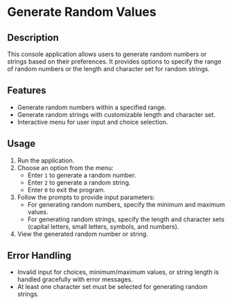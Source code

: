# Generate Random Values

## Description
This console application allows users to generate random numbers or strings based on their preferences. It provides options to specify the range of random numbers or the length and character set for random strings.

## Features
- Generate random numbers within a specified range.
- Generate random strings with customizable length and character set.
- Interactive menu for user input and choice selection.

## Usage
1. Run the application.
2. Choose an option from the menu:
   - Enter `1` to generate a random number.
   - Enter `2` to generate a random string.
   - Enter `0` to exit the program.
3. Follow the prompts to provide input parameters:
   - For generating random numbers, specify the minimum and maximum values.
   - For generating random strings, specify the length and character sets (capital letters, small letters, symbols, and numbers).
4. View the generated random number or string.

## Error Handling
- Invalid input for choices, minimum/maximum values, or string length is handled gracefully with error messages.
- At least one character set must be selected for generating random strings.

